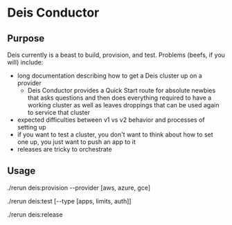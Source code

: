 # Deis Conductor

## Purpose

Deis currently is a beast to build, provision, and test. Problems (beefs, if you will) include:

- long documentation describing how to get a Deis cluster up on a provider
  - Deis Conductor provides a Quick Start route for absolute newbies that asks questions and then does everything required to have a working cluster as well as leaves droppings that can be used again to service that cluster
- expected difficulties between v1 vs v2 behavior and processes of setting up
- if you want to test a cluster, you don't want to think about how to set one up, you just want to push an app to it
- releases are tricky to orchestrate

## Usage

./rerun deis:provision --provider [aws, azure, gce]

./rerun deis:test [--type [apps, limits, auth]]

./rerun deis:release

